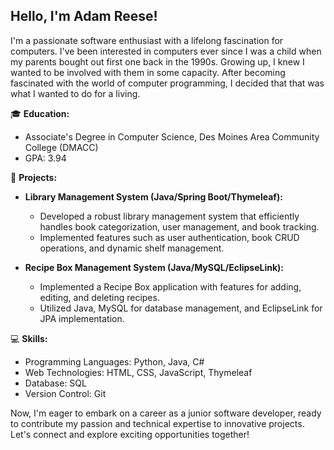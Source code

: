 ## Hello, I'm Adam Reese!

I'm a passionate software enthusiast with a lifelong fascination for computers. I've been interested in computers ever since I was a child when my parents bought out first one back in the 1990s. Growing up, I knew I wanted to be involved with them in some capacity. After becoming fascinated with the world of computer programming, I decided that that was what I wanted to do for a living.

🎓 **Education:**
  - Associate's Degree in Computer Science, Des Moines Area Community College (DMACC)
  - GPA: 3.94

🚀 **Projects:**
- **Library Management System (Java/Spring Boot/Thymeleaf):**
  - Developed a robust library management system that efficiently handles book categorization, user management, and book tracking.
  - Implemented features such as user authentication, book CRUD operations, and dynamic shelf management.
 
- **Recipe Box Management System (Java/MySQL/EclipseLink):**
  - Implemented a Recipe Box application with features for adding, editing, and deleting recipes.
  - Utilized Java, MySQL for database management, and EclipseLink for JPA implementation.

💻 **Skills:**
  - Programming Languages: Python, Java, C#
  - Web Technologies: HTML, CSS, JavaScript, Thymeleaf
  - Database: SQL
  - Version Control: Git

Now, I'm eager to embark on a career as a junior software developer, ready to contribute my passion and technical expertise to innovative projects. Let's connect and explore exciting opportunities together!

